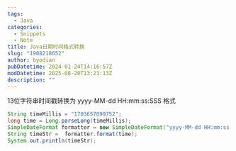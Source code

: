 ```yaml
---
tags:
  - Java
categories:
  - Snippets
  - Note
title: Java日期时间格式转换
slug: "1908218652"
author: byodian
pubDatetime: 2024-01-24T14:16:57Z
modDatetime: 2025-08-20T13:21:13Z
description: ""
---
```




13位字符串时间戳转换为 yyyy-MM-dd HH:mm:ss:SSS 格式


```java
String timeMillis = "1703657099752";
long time = Long.parseLong(timeMillis);
SimpleDateFormat formatter = new SimpleDateFormat("yyyy-MM-dd HH:mm:ss:SSS");
String timeStr =  formatter.format(time);
System.out.println(timeStr);
```
